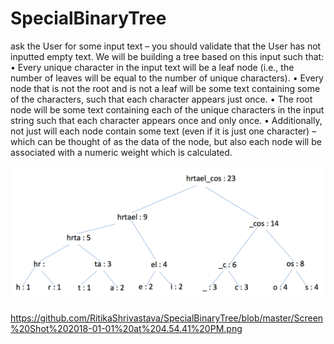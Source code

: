 # SpecialBinaryTree
ask the User for some input text – you should validate that the User has not inputted empty text. We will be building a tree based on this input such that: • Every unique character in the input text will be a leaf node (i.e., the number of leaves will be equal to the number of unique characters). • Every node that is not the root and is not a leaf will be some text containing some of the characters, such that each character appears just once. • The root node will be some text containing each of the unique characters in the input string such that each character appears once and only once. • Additionally, not just will each node contain some text (even if it is just one character) – which can be thought of as the data of the node, but also each node will be associated with a numeric weight which is calculated.


![Alt text](https://github.com/RitikaShrivastava/SpecialBinaryTree/blob/master/Screen%20Shot%202018-01-01%20at%204.54.41%20PM.png?raw=true "Binary Tree")

https://github.com/RitikaShrivastava/SpecialBinaryTree/blob/master/Screen%20Shot%202018-01-01%20at%204.54.41%20PM.png
